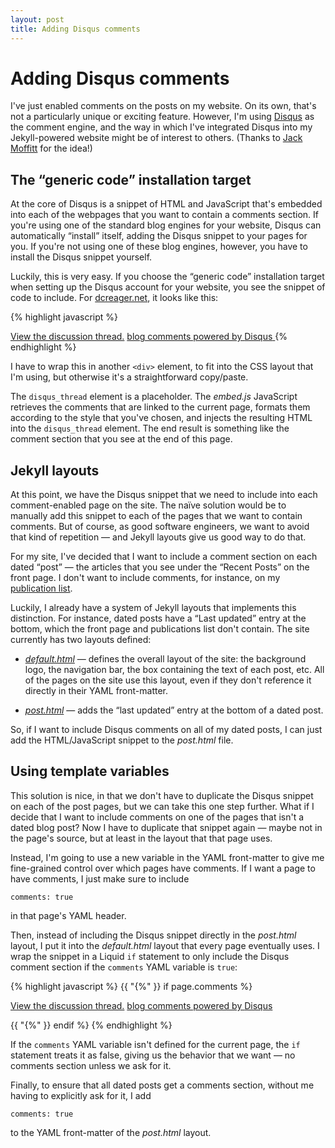 ```yaml
---
layout: post
title: Adding Disqus comments
---
```


# Adding Disqus comments

I've just enabled comments on the posts on my website.  On its own,
that's not a particularly unique or exciting feature.  However, I'm
using [Disqus](http://disqus.com) as the comment engine, and the way
in which I've integrated Disqus into my Jekyll-powered website might
be of interest to others.  (Thanks to [Jack
Moffitt](http://metajack.im/) for the idea!)

## The “generic code” installation target

At the core of Disqus is a snippet of HTML and JavaScript that's
embedded into each of the webpages that you want to contain a comments
section.  If you're using one of the standard blog engines for your
website, Disqus can automatically “install” itself, adding the Disqus
snippet to your pages for you.  If you're not using one of these blog
engines, however, you have to install the Disqus snippet yourself.

Luckily, this is very easy.  If you choose the “generic code”
installation target when setting up the Disqus account for your
website, you see the snippet of code to include.  For
[dcreager.net](http://dcreager.net/), it looks like this:

{% highlight javascript %}
<div id="disqus_thread"></div>

<script
   type="text/javascript"
   src="http://disqus.com/forums/dcreager/embed.js">
</script>
<noscript>
  <a href="http://dcreager.disqus.com/?url=ref">View the discussion thread.</a>
</noscript>

<a href="http://disqus.com" class="dsq-brlink">
  blog comments powered by <span class="logo-disqus">Disqus</span>
</a>
{% endhighlight %}

I have to wrap this in another `<div>` element, to fit into the CSS
layout that I'm using, but otherwise it's a straightforward
copy/paste.

The `disqus_thread` element is a placeholder.  The *embed.js*
JavaScript retrieves the comments that are linked to the current page,
formats them according to the style that you've chosen, and injects
the resulting HTML into the `disqus_thread` element.  The end result
is something like the comment section that you see at the end of this
page.

## Jekyll layouts

At this point, we have the Disqus snippet that we need to include into
each comment-enabled page on the site.  The naïve solution would be to
manually add this snippet to each of the pages that we want to contain
comments.  But of course, as good software engineers, we want to avoid
that kind of repetition — and Jekyll layouts give us good way to do
that.

For my site, I've decided that I want to include a comment section on
each dated “post” — the articles that you see under the “Recent Posts”
on the front page.  I don't want to include comments, for instance, on
my [publication list](/publications/).

Luckily, I already have a system of Jekyll layouts that implements
this distinction.  For instance, dated posts have a “Last updated”
entry at the bottom, which the front page and publications list don't
contain.  The site currently has two layouts defined:

* [*default.html*](http://github.com/dcreager/dcreager.net/blob/master/_layouts/default.html) —
  defines the overall layout of the site: the background logo, the
  navigation bar, the box containing the text of each post, etc.  All
  of the pages on the site use this layout, even if they don't
  reference it directly in their YAML front-matter.

* [*post.html*](http://github.com/dcreager/dcreager.net/blob/master/_layouts/post.html) —
  adds the “last updated” entry at the bottom of a dated post.

So, if I want to include Disqus comments on all of my dated posts, I
can just add the HTML/JavaScript snippet to the *post.html* file.

## Using template variables

This solution is nice, in that we don't have to duplicate the Disqus
snippet on each of the post pages, but we can take this one step
further.  What if I decide that I want to include comments on one of
the pages that isn't a dated blog post?  Now I have to duplicate that
snippet again — maybe not in the page's source, but at least in the
layout that that page uses.

Instead, I'm going to use a new variable in the YAML front-matter to
give me fine-grained control over which pages have comments.  If I
want a page to have comments, I just make sure to include

    comments: true

in that page's YAML header.

Then, instead of including the Disqus snippet directly in the
*post.html* layout, I put it into the *default.html* layout that every
page eventually uses.  I wrap the snippet in a Liquid `if` statement
to only include the Disqus comment section if the `comments` YAML
variable is `true`:

{% highlight javascript %}
{{ "{%" }} if page.comments %}

<div id="disqus_thread"></div>

<script
   type="text/javascript"
   src="http://disqus.com/forums/dcreager/embed.js">
</script>
<noscript>
  <a href="http://dcreager.disqus.com/?url=ref">View the discussion thread.</a>
</noscript>

<a href="http://disqus.com" class="dsq-brlink">
  blog comments powered by <span class="logo-disqus">Disqus</span>
</a>

{{ "{%" }} endif %}
{% endhighlight %}

If the `comments` YAML variable isn't defined for the current page,
the `if` statement treats it as false, giving us the behavior that we
want — no comments section unless we ask for it.

Finally, to ensure that all dated posts get a comments section,
without me having to explicitly ask for it, I add

    comments: true

to the YAML front-matter of the *post.html* layout.
